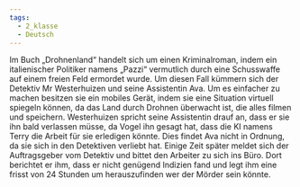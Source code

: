 ```yaml
---
tags:
  - 2_klasse
  - Deutsch
---
```


Im Buch „Drohnenland“ handelt sich um einen Kriminalroman, indem ein italienischer Politiker namens „Pazzi“ vermutlich durch eine Schusswaffe auf einem freien Feld ermordet wurde. Um diesen Fall kümmern sich der Detektiv Mr Westerhuizen und seine Assistentin Ava. Um es einfacher zu machen besitzen sie ein mobiles Gerät, indem sie eine Situation virtuell spiegeln können, da das Land durch Drohnen überwacht ist, die alles filmen und speichern. Westerhuizen spricht seine Assistentin drauf an, dass er sie ihn bald verlassen  müsse, da Vogel ihn gesagt hat, dass die KI namens Terry die Arbeit für sie erledigen könnte. Dies findet Ava nicht in Ordnung, da sie sich in den Detektiven verliebt hat. Einige Zeit später meldet sich der Auftragsgeber vom Detektiv und bittet den Arbeiter zu sich ins Büro. Dort berichtet er ihm, dass er nicht genügend Indizien fand und legt ihm eine frisst von 24 Stunden um herauszufinden wer der Mörder sein könnte.


